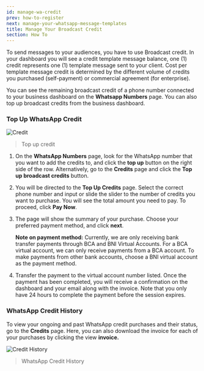 ```yaml
---
id: manage-wa-credit
prev: how-to-register
next: manage-your-whatsapp-message-templates
title: Manage Your Broadcast Credit
section: How To
---
```


To send messages to your audiences, you have to use Broadcast credit. In your dashboard you will see a credit template message balance, one (1) credit represents one (1) template message sent to your client. Cost per template message credit is determined by the different volume of credits you purchased (self-payment) or commercial agreement (for enterprise).

You can see the remaining broadcast credit of a phone number connected to your business dashboard on the **Whatsapp Numbers** page. You can also top up broadcast credits from the business dashboard.

### Top Up WhatsApp Credit

![Credit](/assets/images/products/business-dashboard/image-top-up-credits.png)

> Top up credit

1. On the **WhatsApp Numbers** page, look for the WhatsApp number that you want to add the credits to, and click the **top up** button on the right side of the row. Alternatively, go to the **Credits** page and click the **Top up broadcast credits** button.

2. You will be directed to the **Top Up Credits** page. Select the correct phone number and input or slide the slider to the number of credits you want to purchase. You will see the total amount you need to pay. To proceed, click **Pay Now**.

3. The page will show the summary of your purchase. Choose your preferred payment method, and click **next**.

    **Note on payment method:**
    Currently, we are only receiving bank transfer payments through BCA and BNI Virtual Accounts. For a BCA virtual account, we can only receive payments from a BCA account. To make payments from other bank accounts, choose a BNI virtual account as the payment method.

4. Transfer the payment to the virtual account number listed. Once the payment has been completed, you will receive a confirmation on the dashboard and your email along with the invoice. Note that you only have 24 hours to complete the payment before the session expires.

### WhatsApp Credit History

To view your ongoing and past WhatsApp credit purchases and their status, go to the **Credits** page. Here, you can also download the invoice for each of your purchases by clicking the view **invoice.**

![Credit History](/assets/images/products/business-dashboard/image-credit-history.png)

> WhatsApp Credit History
